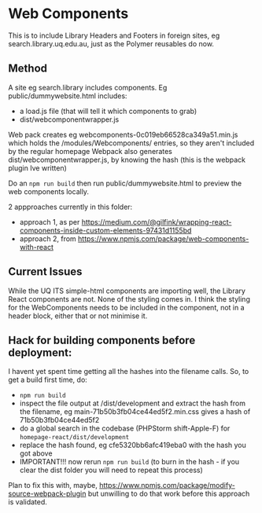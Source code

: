 # Web Components

This is to include Library Headers and Footers in foreign sites, eg search.library.uq.edu.au, just as the Polymer reusables do now.

## Method

A site eg search.library includes components.
Eg public/dummywebsite.html includes:
- a load.js file (that will tell it which components to grab)
- dist/webcomponentwrapper.js

Web pack creates eg webcomponents-0c019eb66528ca349a51.min.js which holds the /modules/Webcomponents/ entries, so they aren't included by the regular homepage
Webpack also generates dist/webcomponentwrapper.js, by knowing the hash (this is the webpack plugin Ive written)

Do an `npm run build` then run public/dummywebsite.html to preview the web components locally. 

2 appproaches currently in this folder:
- approach 1, as per https://medium.com/@gilfink/wrapping-react-components-inside-custom-elements-97431d1155bd
- approach 2, from https://www.npmjs.com/package/web-components-with-react

## Current Issues
While the UQ ITS simple-html components are importing well, the Library React components are not.
None of the styling comes in.
I think the styling for the WebComponents needs to be included in the component, not in a header block, either that or not minimise it.


## Hack for building components before deployment:

I havent yet spent time getting all the hashes into the filename calls. So, to get a build first time, do:
- `npm run build`
- inspect the file output at /dist/development and extract the hash from the filename, eg main-71b50b3fb04ce44ed5f2.min.css gives a hash of 71b50b3fb04ce44ed5f2 
- do a global search in the codebase (PHPStorm shift-Apple-F) for `homepage-react/dist/development`
- replace the hash found, eg cfe5320bb6afc419eba0 with the hash you got above
- IMPORTANT!!! now rerun `npm run build` (to burn in the hash - if you clear the dist folder you will need to repeat this process)

Plan to fix this with, maybe, https://www.npmjs.com/package/modify-source-webpack-plugin but unwilling to do that work before this approach is validated.

